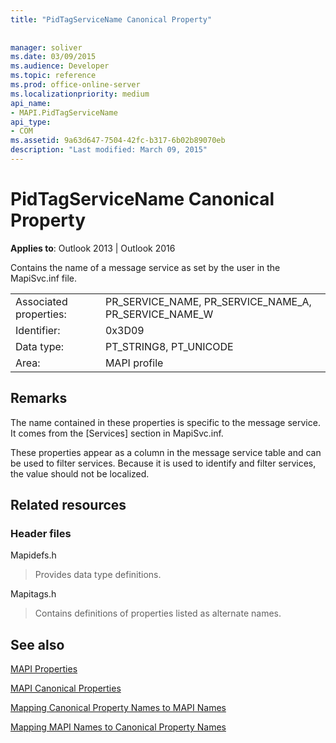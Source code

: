 ```yaml
---
title: "PidTagServiceName Canonical Property"
 
 
manager: soliver
ms.date: 03/09/2015
ms.audience: Developer
ms.topic: reference
ms.prod: office-online-server
ms.localizationpriority: medium
api_name:
- MAPI.PidTagServiceName
api_type:
- COM
ms.assetid: 9a63d647-7504-42fc-b317-6b02b89070eb
description: "Last modified: March 09, 2015"
---
```


# PidTagServiceName Canonical Property

  
  
**Applies to**: Outlook 2013 | Outlook 2016 
  
Contains the name of a message service as set by the user in the MapiSvc.inf file.
  
|||
|:-----|:-----|
|Associated properties:  <br/> |PR_SERVICE_NAME, PR_SERVICE_NAME_A, PR_SERVICE_NAME_W  <br/> |
|Identifier:  <br/> |0x3D09  <br/> |
|Data type:  <br/> |PT_STRING8, PT_UNICODE  <br/> |
|Area:  <br/> |MAPI profile  <br/> |
   
## Remarks

The name contained in these properties is specific to the message service. It comes from the [Services] section in MapiSvc.inf.
  
These properties appear as a column in the message service table and can be used to filter services. Because it is used to identify and filter services, the value should not be localized.
  
## Related resources

### Header files

Mapidefs.h
  
> Provides data type definitions.
    
Mapitags.h
  
> Contains definitions of properties listed as alternate names.
    
## See also



[MAPI Properties](mapi-properties.md)
  
[MAPI Canonical Properties](mapi-canonical-properties.md)
  
[Mapping Canonical Property Names to MAPI Names](mapping-canonical-property-names-to-mapi-names.md)
  
[Mapping MAPI Names to Canonical Property Names](mapping-mapi-names-to-canonical-property-names.md)

